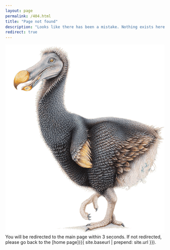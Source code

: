 ```yaml
---
layout: page
permalink: /404.html
title: "Page not found"
description: "Looks like there has been a mistake. Nothing exists here."
redirect: true
---
```

<img src="https://raw.githubusercontent.com/dodobird181/al-folio/refs/heads/main/assets/img/logo.png" width="500px"/>
You will be redirected to the main page within 3 seconds. If not redirected, please go back to the [home page]({{ site.baseurl | prepend: site.url }}).
